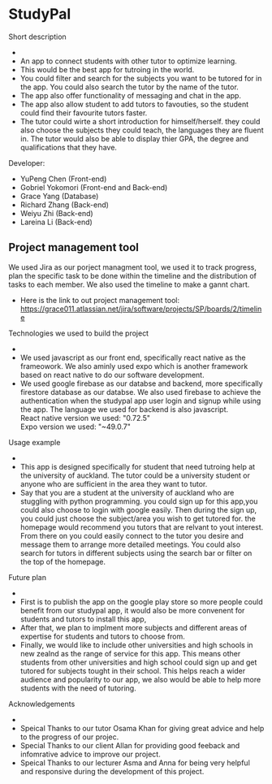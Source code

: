 # StudyPal

Short description

-
- An app to connect students with other tutor to optimize learning.
- This would be the best app for tutroing in the world.
- You could filter and search for the subjects you want to be tutored for in the app. You could also search the tutor by the name of the tutor.
- The app also offer functionality of messaging and chat in the app.
- The app also allow student to add tutors to favouties, so the student could find their favourite tutors faster.
- The tutor could wirte a short introduction for himself/herself. they could also choose the subjects they could teach, the languages they are fluent in. The tutor would also be able to display thier GPA, the degree and qualifications that they have.

Developer:

- YuPeng Chen (Front-end)
- Gobriel Yokomori (Front-end and Back-end)
- Grace Yang (Database)
- Richard Zhang (Back-end)
- Weiyu Zhi (Back-end)
- Lareina Li (Back-end)

## Project management tool

We used Jira as our porject managment tool, we used it to track progress, plan the specific task to be done within the timeline and the distribution of tasks to each member. We also used the timeline to make a gannt chart.

- Here is the link to out project management tool: https://grace011.atlassian.net/jira/software/projects/SP/boards/2/timeline

Technologies we used to build the project

-
- We used javascript as our front end, specifically react native as the frameowork. We also aminly used expo which is another framework based on react native to do our software development.
- We used google firebase as our databse and backend, more specifically firestore database as our databse. We also used firebase to achieve the authentication when the studypal app user login and signup while using the app. The language we used for backend is also javascript.  
  React native version we used: "0.72.5"  
  Expo version we used: "~49.0.7"

Usage example

-
- This app is designed specifically for student that need tutroing help at the university of auckland. The tutor could be a university student or anyone who are sufficient in the area they want to tutor.
- Say that you are a student at the university of auckland who are stuggling with python programming. you could sign up for this app,you could also choose to login with google easily. Then during the sign up, you could just choose the subject/area you wish to get tutored for. the homepage would recommend you tutors that are relvant to yout interest. From there on you could easily connect to the tutor you desire and message them to arrange more detailed meetings. You could also search for tutors in different subjects using the search bar or filter on the top of the homepage.

Future plan

-
- First is to publish the app on the google play store so more people could benefit from our studypal app, it would also be more convenent for students and tutors to install this app,
- After that, we plan to implment more subjects and different areas of expertise for students and tutors to choose from.
- Finally, we would like to include other universities and high schools in new zealnd as the range of service for this app. This means other students from other universities and high school could sign up and get tutored for subjects tought in their school. This helps reach a wider audience and popularity to our app, we also would be able to help more students with the need of tutoring.

Acknowledgements

-
- Speical Thanks to our tutor Osama Khan for giving great advice and help to the progress of our projec.
- Special Thanks to our client Allan for providing good feeback and infomrative advice to improve our project.
- Speical Thanks to our lecturer Asma and Anna for being very helpful and responsive during the development of this project.
